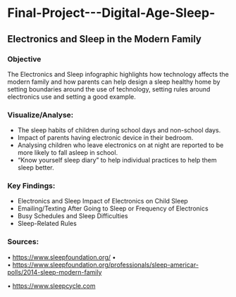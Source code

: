 # Final-Project---Digital-Age-Sleep-

## Electronics and Sleep in the Modern Family

### Objective
The Electronics and Sleep infographic highlights how technology affects the modern family and how parents can help design a sleep healthy home by setting boundaries around the use of technology, setting rules around electronics use and setting a good example.



### Visualize/Analyse:
-	The sleep habits of children during school days and non-school days.
-	Impact of parents having electronic device in their bedroom.
-	Analysing children who leave electronics on at night are reported to be more likely to fall asleep in school.
-	“Know yourself sleep diary” to help individual practices to help them sleep better.

### Key Findings: 

-	Electronics and Sleep Impact of Electronics on Child Sleep
-	Emailing/Texting After Going to Sleep or Frequency of Electronics
-	Busy Schedules and Sleep Difficulties
-	Sleep-Related Rules


### Sources: 

•	https://www.sleepfoundation.org/
•	
•	https://www.sleepfoundation.org/professionals/sleep-americar-polls/2014-sleep-modern-family

•	https://www.sleepcycle.com

